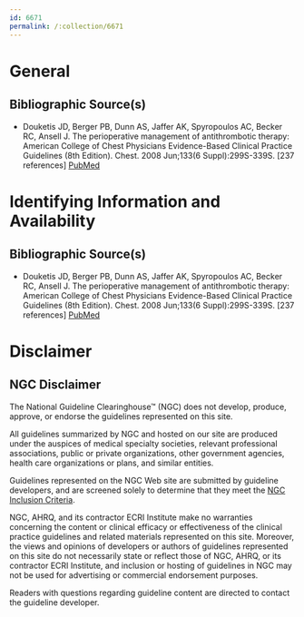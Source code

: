 ```yaml
---
id: 6671
permalink: /:collection/6671
---
```


# General

## Bibliographic Source(s)

- Douketis JD, Berger PB, Dunn AS, Jaffer AK, Spyropoulos AC, Becker RC, Ansell J. The perioperative management of antithrombotic therapy: American College of Chest Physicians Evidence-Based Clinical Practice Guidelines (8th Edition). Chest. 2008 Jun;133(6 Suppl):299S-339S. [237 references] [ PubMed ](http://www.ncbi.nlm.nih.gov/entrez/query.fcgi?cmd=Retrieve&db=pubmed&dopt=Abstract&list_uids=18574269)

# Identifying Information and Availability

## Bibliographic Source(s)

- Douketis JD, Berger PB, Dunn AS, Jaffer AK, Spyropoulos AC, Becker RC, Ansell J. The perioperative management of antithrombotic therapy: American College of Chest Physicians Evidence-Based Clinical Practice Guidelines (8th Edition). Chest. 2008 Jun;133(6 Suppl):299S-339S. [237 references] [ PubMed ](http://www.ncbi.nlm.nih.gov/entrez/query.fcgi?cmd=Retrieve&db=pubmed&dopt=Abstract&list_uids=18574269)

# Disclaimer

## NGC Disclaimer

The National Guideline Clearinghouse™ (NGC) does not develop, produce, approve, or endorse the guidelines represented on this site.

All guidelines summarized by NGC and hosted on our site are produced under the auspices of medical specialty societies, relevant professional associations, public or private organizations, other government agencies, health care organizations or plans, and similar entities.

Guidelines represented on the NGC Web site are submitted by guideline developers, and are screened solely to determine that they meet the [NGC Inclusion Criteria](/help-and-about/summaries/inclusion-criteria).

NGC, AHRQ, and its contractor ECRI Institute make no warranties concerning the content or clinical efficacy or effectiveness of the clinical practice guidelines and related materials represented on this site. Moreover, the views and opinions of developers or authors of guidelines represented on this site do not necessarily state or reflect those of NGC, AHRQ, or its contractor ECRI Institute, and inclusion or hosting of guidelines in NGC may not be used for advertising or commercial endorsement purposes.

Readers with questions regarding guideline content are directed to contact the guideline developer.

